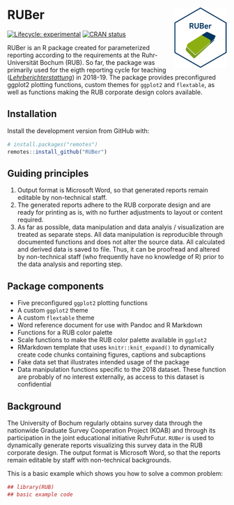
<!-- README.md is generated from README.Rmd. Please edit that file -->

# RUBer <img src='man/figures/logo.png' align="right" height="139" />

<!-- badges: start -->

[![Lifecycle:
experimental](https://img.shields.io/badge/lifecycle-experimental-orange.svg)](https://www.tidyverse.org/lifecycle/#experimental)
[![CRAN
status](https://www.r-pkg.org/badges/version/RUBer)](https://cran.r-project.org/package=RUBer)
<!-- badges: end -->

RUBer is an R package created for parameterized reporting according to
the requirements at the Ruhr-Universität Bochum (RUB). So far, the
package was primarily used for the eigth reporting cycle for teaching
([*Lehrberichterstattung*](http://www.uv.ruhr-uni-bochum.de/dezernat1/aufgaben/abteilung1/qmp/instrumente/inst_lehrberichterstattung.html))
in 2018-19. The package provides preconfigured ggplot2 plotting
functions, custom themes for `ggplot2` and `flextable`, as well as
functions making the RUB corporate design colors available.

## Installation

Install the development version from GitHub with:

``` r
# install.packages("remotes")
remotes::install_github("RUBer")
```

## Guiding principles

1.  Output format is Microsoft Word, so that generated reports remain
    editable by non-technical staff.
2.  The generated reports adhere to the RUB corporate design and are
    ready for printing as is, with no further adjustments to layout or
    content required.
3.  As far as possible, data manipulation and data analyis /
    visualization are treated as separate steps. All data manipulation
    is reproducible through documented functions and does not alter the
    source data. All calculated and derived data is saved to file. Thus,
    it can be proofread and altered by non-technical staff (who
    frequently have no knowledge of R) prior to the data analysis and
    reporting step.

## Package components

  - Five preconfigured `ggplot2` plotting functions
  - A custom `ggplot2` theme
  - A custom `flextable` theme
  - Word reference document for use with Pandoc and R Markdown
  - Functions for a RUB color palette
  - Scale functions to make the RUB color palette available in `ggplot2`
  - RMarkdown template that uses `knitr::knit_expand()` to dynamically
    create code chunks containing figures, captions and subcaptions
  - Fake data set that illustrates intended usage of the package
  - Data manipulation functions specific to the 2018 dataset. These
    function are probably of no interest externally, as access to this
    dataset is confidential

## Background

The University of Bochum regularly obtains survey data through the
nationwide Graduate Survey Cooperation Project (KOAB) and through its
participation in the joint educational initiative RuhrFutur. `RUBer` is
used to dynamically generate reports visualizing this survey data in the
RUB corporate design. The output format is Microsoft Word, so that the
reports remain editable by staff with non-technical backgrounds.

This is a basic example which shows you how to solve a common problem:

``` r
## library(RUB)
## basic example code
```
